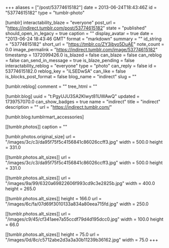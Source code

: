 +++
aliases = ["/post/53774615182"]
date = 2013-06-24T18:43:46Z
id = "53774615182"
type = "tumblr-photo"

[tumblr]
interactability_blaze = "everyone"
post_url = "https://indirect.tumblr.com/post/53774615182"
state = "published"
should_open_in_legacy = true
caption = ""
display_avatar = true
date = "2013-06-24 18:43:46 GMT"
format = "markdown"
summary = ""
id_string = "53774615182"
short_url = "https://tmblr.co/ZY3jbyo5DuAE"
note_count = 0.0
image_permalink = "https://indirect.tumblr.com/image/53774615182"
timestamp = 1372099426.0
is_blazed = false
can_blaze = false
can_reblog = false
can_send_in_message = true
is_blaze_pending = false
interactability_reblog = "everyone"
type = "photo"
can_reply = false
id = 53774615182.0
reblog_key = "iLSEDwSA"
can_like = false
is_blocks_post_format = false
blog_name = "indirect"
slug = ""

[tumblr.reblog]
comment = ""
tree_html = ""

[tumblr.blog]
uuid = "t:PgyUJU3SA2Klwyt81UWAwQ"
updated = 1739757070.0
can_show_badges = true
name = "indirect"
title = "indirect"
description = ""
url = "https://indirect.tumblr.com/"

[tumblr.blog.tumblrmart_accessories]

[[tumblr.photos]]
caption = ""

[tumblr.photos.original_size]
url = "/images/3c/c3/da95f75f5c4156841c86026ccff3.jpg"
width = 500.0
height = 331.0

[[tumblr.photos.alt_sizes]]
url = "/images/3c/c3/da95f75f5c4156841c86026ccff3.jpg"
width = 500.0
height = 331.0

[[tumblr.photos.alt_sizes]]
url = "/images/9a/99/6320a69822606f993cd9c3e2825b.jpg"
width = 400.0
height = 265.0

[[tumblr.photos.alt_sizes]]
height = 166.0
url = "/images/6c/fa/07d69f3010133a834a80eea715fd.jpg"
width = 250.0

[[tumblr.photos.alt_sizes]]
url = "/images/c9/45/cf341aee7a55ccdf79d4d195dcc0.jpg"
width = 100.0
height = 66.0

[[tumblr.photos.alt_sizes]]
height = 75.0
url = "/images/0d/8c/c5712abe2d3a3a30b11239b36162.jpg"
width = 75.0
+++
